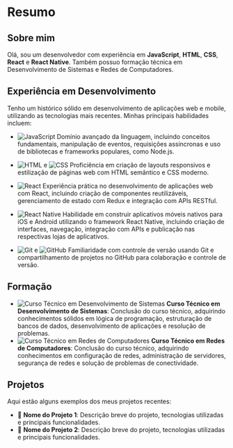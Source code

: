 # Resumo

## Sobre mim
Olá, sou um desenvolvedor com experiência em **JavaScript**, **HTML**, **CSS**, **React** e **React Native**. Também possuo formação técnica em Desenvolvimento de Sistemas e Redes de Computadores.

## Experiência em Desenvolvimento
Tenho um histórico sólido em desenvolvimento de aplicações web e mobile, utilizando as tecnologias mais recentes. Minhas principais habilidades incluem:

- ![JavaScript](https://img.shields.io/badge/-JavaScript-yellow) Domínio avançado da linguagem, incluindo conceitos fundamentais, manipulação de eventos, requisições assíncronas e uso de bibliotecas e frameworks populares, como Node.js.
  
- ![HTML](https://img.shields.io/badge/-HTML-orange) e ![CSS](https://img.shields.io/badge/-CSS-blue) Proficiência em criação de layouts responsivos e estilização de páginas web com HTML semântico e CSS moderno.

- ![React](https://img.shields.io/badge/-React-blue) Experiência prática no desenvolvimento de aplicações web com React, incluindo criação de componentes reutilizáveis, gerenciamento de estado com Redux e integração com APIs RESTful.

- ![React Native](https://img.shields.io/badge/-React_Native-61DAFB) Habilidade em construir aplicativos móveis nativos para iOS e Android utilizando o framework React Native, incluindo criação de interfaces, navegação, integração com APIs e publicação nas respectivas lojas de aplicativos.

- ![Git](https://img.shields.io/badge/-Git-black) e ![GitHub](https://img.shields.io/badge/-GitHub-lightgrey) Familiaridade com controle de versão usando Git e compartilhamento de projetos no GitHub para colaboração e controle de versão.

## Formação
- ![Curso Técnico em Desenvolvimento de Sistemas](https://img.shields.io/badge/-Desenvolvimento_de_Sistemas-green) **Curso Técnico em Desenvolvimento de Sistemas**: Conclusão do curso técnico, adquirindo conhecimentos sólidos em lógica de programação, estruturação de bancos de dados, desenvolvimento de aplicações e resolução de problemas.
- ![Curso Técnico em Redes de Computadores](https://img.shields.io/badge/-Redes_de_Computadores-red) **Curso Técnico em Redes de Computadores**: Conclusão do curso técnico, adquirindo conhecimentos em configuração de redes, administração de servidores, segurança de redes e solução de problemas de conectividade.

## Projetos
Aqui estão alguns exemplos dos meus projetos recentes:

- 🚀 **Nome do Projeto 1**: Descrição breve do projeto, tecnologias utilizadas e principais funcionalidades.
- 🚀 **Nome do Projeto 2**: Descrição breve do projeto, tecnologias utilizadas e principais funcionalidades.
